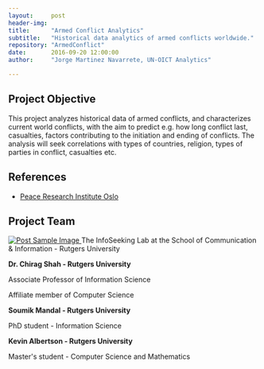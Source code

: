 ```yaml
---
layout:     post
header-img: 
title:      "Armed Conflict Analytics"
subtitle:   "Historical data analytics of armed conflicts worldwide."
repository: "ArmedConflict"
date:       2016-09-20 12:00:00
author:     "Jorge Martinez Navarrete, UN-OICT Analytics"

---
```

Project Objective
------------

This project analyzes historical data of armed conflicts, and characterizes current world conflicts, with the aim to predict e.g. how long conflict last, casualties, factors contributing to the initiation and ending of conflicts. The analysis will seek correlations with types of countries, religion, types of parties in conflict, casualties etc. 

References
------------

- [Peace Research Institute Oslo](https://www.prio.org/Data/Armed-Conflict/)



Project Team
------------

<a href="http://www.infoseeking.org/">
    <img src="{{ site.baseurl }}/img/rutgers_infoseeking_logo.png" alt="Post Sample Image">
</a>
<span class="caption text-muted">The InfoSeeking Lab at the School of Communication & Information - Rutgers University</span>


**Dr. Chirag Shah - Rutgers University**

Associate Professor of Information Science

Affiliate member of Computer Science



**Soumik Mandal - Rutgers University**

PhD student - Information Science



**Kevin Albertson - Rutgers University**

Master's student - Computer Science and Mathematics

